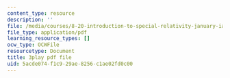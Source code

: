 ```yaml
---
content_type: resource
description: ''
file: /media/courses/8-20-introduction-to-special-relativity-january-iap-2021/5acde074f1c929ae8256c1ae02fd0c00_0V93uTCjQKo.pdf
file_type: application/pdf
learning_resource_types: []
ocw_type: OCWFile
resourcetype: Document
title: 3play pdf file
uid: 5acde074-f1c9-29ae-8256-c1ae02fd0c00
---
```

